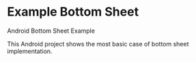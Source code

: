 # Example Bottom Sheet
Android Bottom Sheet Example

This Android project shows the most basic case of bottom sheet implementation. 
